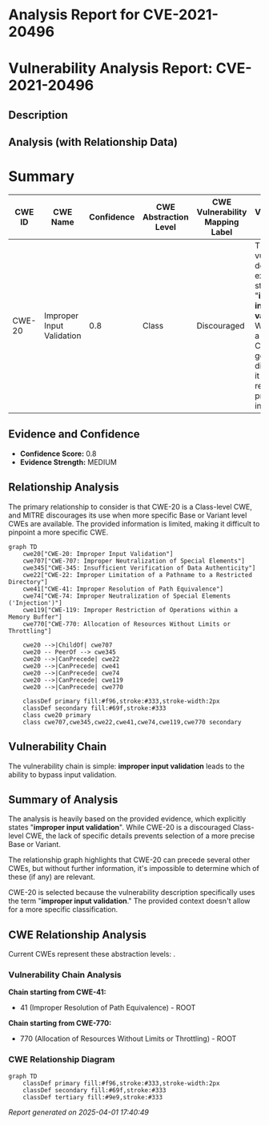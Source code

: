 # Analysis Report for CVE-2021-20496

# Vulnerability Analysis Report: CVE-2021-20496

## Description



## Analysis (with Relationship Data)

# Summary
| CWE ID | CWE Name | Confidence | CWE Abstraction Level | CWE Vulnerability Mapping Label | CWE-Vulnerability Mapping Notes |
|---|---|---|---|---|---|
| CWE-20 | Improper Input Validation | 0.8 | Class | Discouraged | The vulnerability description explicitly states "**improper input validation**". While this is a Class-level CWE and generally discouraged, it accurately reflects the provided information. |

## Evidence and Confidence

*   **Confidence Score:** 0.8
*   **Evidence Strength:** MEDIUM

## Relationship Analysis
The primary relationship to consider is that CWE-20 is a Class-level CWE, and MITRE discourages its use when more specific Base or Variant level CWEs are available. The provided information is limited, making it difficult to pinpoint a more specific CWE.

```mermaid
graph TD
    cwe20["CWE-20: Improper Input Validation"]
    cwe707["CWE-707: Improper Neutralization of Special Elements"]
    cwe345["CWE-345: Insufficient Verification of Data Authenticity"]
    cwe22["CWE-22: Improper Limitation of a Pathname to a Restricted Directory"]
    cwe41["CWE-41: Improper Resolution of Path Equivalence"]
    cwe74["CWE-74: Improper Neutralization of Special Elements ('Injection')"]
    cwe119["CWE-119: Improper Restriction of Operations within a Memory Buffer"]
    cwe770["CWE-770: Allocation of Resources Without Limits or Throttling"]

    cwe20 -->|ChildOf| cwe707
    cwe20 -- PeerOf --> cwe345
    cwe20 -->|CanPrecede| cwe22
    cwe20 -->|CanPrecede| cwe41
    cwe20 -->|CanPrecede| cwe74
    cwe20 -->|CanPrecede| cwe119
    cwe20 -->|CanPrecede| cwe770

    classDef primary fill:#f96,stroke:#333,stroke-width:2px
    classDef secondary fill:#69f,stroke:#333
    class cwe20 primary
    class cwe707,cwe345,cwe22,cwe41,cwe74,cwe119,cwe770 secondary
```

## Vulnerability Chain
The vulnerability chain is simple: **improper input validation** leads to the ability to bypass input validation.

## Summary of Analysis
The analysis is heavily based on the provided evidence, which explicitly states "**improper input validation**". While CWE-20 is a discouraged Class-level CWE, the lack of specific details prevents selection of a more precise Base or Variant.

The relationship graph highlights that CWE-20 can precede several other CWEs, but without further information, it's impossible to determine which of these (if any) are relevant.

CWE-20 is selected because the vulnerability description specifically uses the term "**improper input validation**." The provided context doesn't allow for a more specific classification.


## CWE Relationship Analysis

Current CWEs represent these abstraction levels: .


### Vulnerability Chain Analysis

**Chain starting from CWE-41:**
- 41 (Improper Resolution of Path Equivalence) - ROOT


**Chain starting from CWE-770:**
- 770 (Allocation of Resources Without Limits or Throttling) - ROOT



### CWE Relationship Diagram

```mermaid
graph TD
    classDef primary fill:#f96,stroke:#333,stroke-width:2px
    classDef secondary fill:#69f,stroke:#333
    classDef tertiary fill:#9e9,stroke:#333
```



*Report generated on 2025-04-01 17:40:49*
